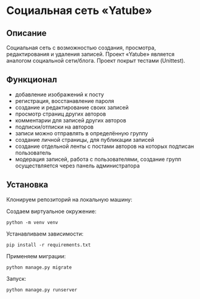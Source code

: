 # Социальная сеть «Yatube»
## Описание
Социальная сеть с возможностью создания, просмотра, редактирования и удаления записей. Проект «Yatube» является аналогом социальной сети/блога. Проект покрыт тестами (Unittest).

## Функционал
- добавление изображений к посту
- регистрация, восстанавление пароля
- создание и редактирование своих записей
- просмотр страниц других авторов
- комментарии для записей других авторов
- подписки/отписки на авторов
- записи можно отправлять в определённую группу
- создание личной страницы, для публикации записей
- создание отдельной ленты с постами авторов на которых подписан пользователь
- модерация записей, работа с пользователями, создание групп осуществляется через панель администратора

## Установка
Клонируем репозиторий на локальную машину:

Создаем виртуальное окружение:

`python -m venv venv`

Устанавливаем зависимости:

`pip install -r requirements.txt`

Применяем миграции:

`python manage.py migrate`

Запуск:

`python manage.py runserver`

